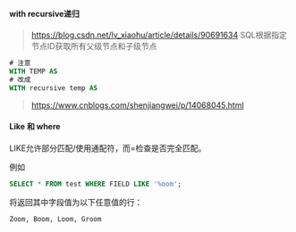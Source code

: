 #### with recursive递归

>https://blog.csdn.net/lv_xiaohu/article/details/90691634  SQL根据指定节点ID获取所有父级节点和子级节点

~~~sql
# 注意
WITH TEMP AS
# 改成 
WITH recursive temp AS
~~~

>https://www.cnblogs.com/shenjiangwei/p/14068045.html



#### Like 和 where

LIKE允许部分匹配/使用通配符，而=检查是否完全匹配。

例如

~~~sql
SELECT * FROM test WHERE FIELD LIKE '%oom';
~~~

将返回其中字段值为以下任意值的行：

~~~sql
Zoom, Boom, Loom, Groom
~~~

